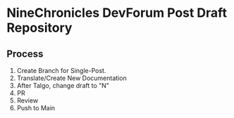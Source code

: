# NineChronicles DevForum Post Draft Repository 

## Process
1. Create Branch for Single-Post.
2. Translate/Create New Documentation
3. After Talgo, change draft to "N"
4. PR
5. Review
6. Push to Main
